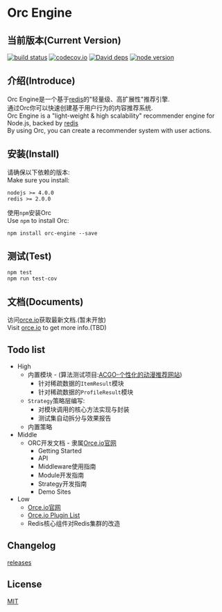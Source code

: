 Orc Engine
=

当前版本(Current Version)
----------
[![build status][travis-image]][travis-url]
[![codecov.io][codecov-image]][codecov-url]
[![David deps][david-image]][david-url]
[![node version][node-image]][node-url]

[travis-image]: https://img.shields.io/travis/baka397/Orc-Engine/master.svg?style=flat-square
[travis-url]: https://travis-ci.org/baka397/Orc-Engine
[codecov-image]: https://img.shields.io/codecov/c/github/baka397/Orc-Engine/master.svg?style=flat-square
[codecov-url]: https://codecov.io/github/baka397/Orc-Engine?branch=master
[david-image]: https://img.shields.io/david/baka397/Orc-Engine.svg?style=flat-square
[david-url]: https://david-dm.org/baka397/Orc-Engine
[node-image]: https://img.shields.io/badge/node.js-%3E=_4-green.svg?style=flat-square
[node-url]: http://nodejs.org/download/

介绍(Introduce)
----------
Orc Engine是一个基于[redis](http://redis.io/)的"轻量级、高扩展性"推荐引擎.  
通过Orc你可以快速创建基于用户行为的内容推荐系统.  
Orc Engine is a "light-weight & high scalability" recommender engine for Node.js, backed by [redis](http://redis.io/)  
By using Orc, you can create a recommender system with user actions.  

安装(Install)
----------
请确保以下依赖的版本:  
Make sure you install:
```
nodejs >= 4.0.0
redis >= 2.0.0
```

使用`npm`安装Orc  
Use `npm` to install Orc:
```
npm install orc-engine --save
```

测试(Test)
----------
```
npm test
npm run test-cov
```

文档(Documents)
----------
访问[orce.io](https://orce.io)获取最新文档.(暂未开放)  
Visit [orce.io](https://orce.io) to get more info.(TBD)

Todo list
----------
- High
    * 内置模块 - (算法测试项目:[ACGO-个性化的动漫推荐网站](https://www.acgo.club/client/))
        * 针对稀疏数据的`ItemResult`模块
        * 针对稀疏数据的`ProfileResult`模块
    * `Strategy`策略层编写:
        * 对模块调用的核心方法实现与封装
        * 测试集自动拆分与效果报告
    * 内置策略
- Middle
    * ORC开发文档 - 隶属[Orce.io官网](https://github.com/baka397/Orc-engine-website)
        * Getting Started
        * API
        * Middleware使用指南
        * Module开发指南
        * Strategy开发指南
        * Demo Sites
- Low
    * [Orce.io官网](https://github.com/baka397/Orc-engine-website)
    * [Orce.io Plugin List](https://github.com/baka397/Orc-engine-website)
    * Redis核心组件对Redis集群的改造

Changelog
----------
[releases](https://github.com/baka397/Orc-Engine/releases)

License
----------
[MIT](https://opensource.org/licenses/MIT)